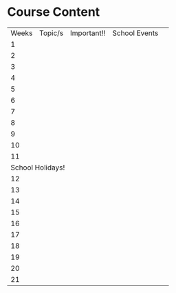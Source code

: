 # Course Content


[//]: # (Done in HTML to allow for a header column)
<table style="both">
    <tr>
        <td>Weeks</td>
        <td>Topic/s</td>
        <td>Important!!</td>
        <td>School Events</td>
    </tr>
    <tr>
        <td>1</td>
        <td></td>
        <td></td>
        <td><include from="sharedCalendar-2024S2.topic" element-id="week1"/></td>
    </tr>
    <tr>
        <td>2</td>
        <td></td>
        <td></td>
        <td><include from="sharedCalendar-2024S2.topic" element-id="week2"/></td>
    </tr>
    <tr>
        <td>3</td>
        <td></td>
        <td></td>
        <td><include from="sharedCalendar-2024S2.topic" element-id="week3"/></td>
    </tr>
    <tr>
        <td>4</td>
        <td></td>
        <td></td>
        <td><include from="sharedCalendar-2024S2.topic" element-id="week4"/></td>
    </tr>
    <tr>
        <td>5</td>
        <td></td>
        <td></td>
        <td><include from="sharedCalendar-2024S2.topic" element-id="week5"/></td>
    </tr>
    <tr>
        <td>6</td>
        <td></td>
        <td></td>
        <td><include from="sharedCalendar-2024S2.topic" element-id="week6"/></td>
    </tr>
    <tr>
        <td>7</td>
        <td></td>
        <td></td>
        <td><include from="sharedCalendar-2024S2.topic" element-id="week7"/></td>
    </tr>
    <tr>
        <td>8</td>
        <td></td>
        <td></td>
        <td><include from="sharedCalendar-2024S2.topic" element-id="week8"/></td>
    </tr>
    <tr>
        <td>9</td>
        <td></td>
        <td></td>
        <td><include from="sharedCalendar-2024S2.topic" element-id="week9"/></td>
    </tr>
    <tr>
        <td>10</td>
        <td></td>
        <td></td>
        <td><include from="sharedCalendar-2024S2.topic" element-id="week10"/></td>
    </tr>
    <tr>
        <td>11</td>
        <td></td>
        <td></td>
        <td><include from="sharedCalendar-2024S2.topic" element-id="week11"/></td>
    </tr>
    <tr>
        <td colspan="4">School Holidays!</td>
    </tr>
    <tr>
        <td>12</td>
        <td></td>
        <td></td>
        <td><include from="sharedCalendar-2024S2.topic" element-id="week12"/></td>
    </tr>
    <tr>
        <td>13</td>
        <td></td>
        <td></td>
        <td><include from="sharedCalendar-2024S2.topic" element-id="week13"/></td>
    </tr>
    <tr>
        <td>14</td>
        <td></td>
        <td></td>
        <td><include from="sharedCalendar-2024S2.topic" element-id="week14"/></td>
    </tr>
    <tr>
        <td>15</td>
        <td></td>
        <td></td>
        <td><include from="sharedCalendar-2024S2.topic" element-id="week15"/></td>
    </tr>
    <tr>
        <td>16</td>
        <td></td>
        <td></td>
        <td><include from="sharedCalendar-2024S2.topic" element-id="week16"/></td>
    </tr>
    <tr>
        <td>17</td>
        <td></td>
        <td></td>
        <td><include from="sharedCalendar-2024S2.topic" element-id="week17"/></td>
    </tr>
    <tr>
        <td>18</td>
        <td></td>
        <td></td>
        <td><include from="sharedCalendar-2024S2.topic" element-id="week18"/></td>
    </tr>
    <tr>
        <td>19</td>
        <td></td>
        <td></td>
        <td><include from="sharedCalendar-2024S2.topic" element-id="week19"/></td>
        <td></td>
    </tr>
    <tr>
        <td>20</td>
        <td></td>
        <td></td>
        <td><include from="sharedCalendar-2024S2.topic" element-id="week20"/></td>
    </tr>
   <tr>
        <td>21</td>
        <td></td>
        <td></td>
        <td><include from="sharedCalendar-2024S2.topic" element-id="week21"/></td>
    </tr>
</table>